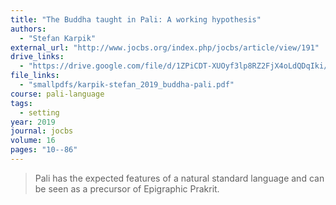 ```yaml
---
title: "The Buddha taught in Pali: A working hypothesis"
authors:
  - "Stefan Karpik"
external_url: "http://www.jocbs.org/index.php/jocbs/article/view/191"
drive_links:
  - "https://drive.google.com/file/d/1ZPiCDT-XUOyf3lp8RZ2FjX4oLdQDqIki/view?usp=drivesdk"
file_links:
  - "smallpdfs/karpik-stefan_2019_buddha-pali.pdf"
course: pali-language
tags:
  - setting
year: 2019
journal: jocbs
volume: 16
pages: "10--86"
---
```


> Pali has the expected features of a natural standard
language and can be seen as a precursor of Epigraphic Prakrit. 

